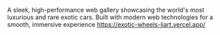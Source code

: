 A sleek, high-performance web gallery showcasing the world's most luxurious and rare exotic cars. Built with modern web technologies for a smooth, immersive experience https://exotic-wheels-liart.vercel.app/
